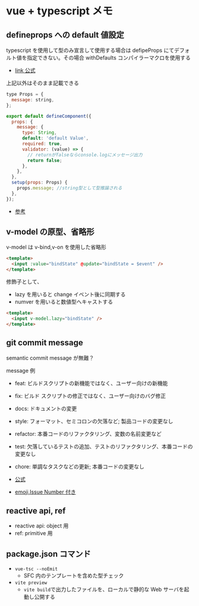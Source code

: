 # vue + typescript メモ

## defineprops への default 値設定

typescript を使用して型のみ宣言して使用する場合は defipeProps にてデフォルト値を指定できない。その場合 withDefaults コンパイラーマクロを使用する

- [link 公式](https://ja.vuejs.org/api/sfc-script-setup.html#default-props-values-when-using-type-declaration)

上記以外はそのまま記載できる

```js
type Props = {
  message: string,
};

export default defineComponent({
  props: {
    message: {
      type: String,
      default: 'default Value',
      required: true,
      validator: (value) => {
        // returnがfalseならconsole.logにメッセージ出力
        return false;
      },
    },
  },
  setup(props: Props) {
    props.message; //string型として型推論される
  },
});
```

- [参考](https://qiita.com/ryo2132/items/f055679e9974dbc3f977)

## v-model の原型、省略形

v-model は v-bind,v-on を使用した省略形

```html
<template>
  <input :value="bindState" @update="bindState = $event" />
</template>
```

修飾子として、

- lazy を用いると change イベント後に同期する
- numver を用いると数値型へキャストする

```html
<template>
  <input v-model.lazy="bindState" />
</template>
```

## git commit message

semantic commit message が無難？

message 例

- feat: ビルドスクリプトの新機能ではなく、ユーザー向けの新機能
- fix: ビルド スクリプトの修正ではなく、ユーザー向けのバグ修正
- docs: ドキュメントの変更
- style: フォーマット、セミコロンの欠落など; 製品コードの変更なし
- refactor: 本番コードのリファクタリング、変数の名前変更など
- test: 欠落しているテストの追加、テストのリファクタリング、本番コードの変更なし
- chore: 単調なタスクなどの更新; 本番コードの変更なし

- [公式](https://gist.github.com/joshbuchea/6f47e86d2510bce28f8e7f42ae84c716)
- [emoji,Issue Number 付き](https://zenn.dev/itosho/articles/git-commit-message-2023#%E3%83%95%E3%82%A9%E3%83%BC%E3%83%9E%E3%83%83%E3%83%88)

## reactive api, ref

- reactive api: object 用
- ref: primitive 用

## package.json コマンド

- `vue-tsc --noEmit`
  - SFC 内のテンプレートを含めた型チェック
- `vite preview`
  - `vite build`で出力したファイルを、ローカルで静的な Web サーバを起動し公開する
